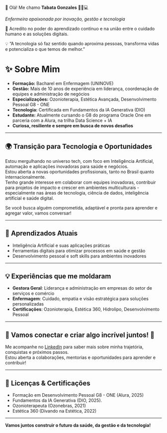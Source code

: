  👋 Olá! Me chamo **Tabata Gonzales**   👩‍⚕️💻

*Enfermeira apaixonada por inovação, gestão e tecnologia*

🌱 Acredito no poder do aprendizado contínuo e na união entre o cuidado humano e as soluções digitais.

 💡 “A tecnologia só faz sentido quando aproxima pessoas, transforma vidas e potencializa o que temos de melhor.”

# ✨ Sobre Mim

- **Formação:** Bacharel em Enfermagem (UNINOVE)
- **Gestão:** Mais de 10 anos de experiência em liderança, coordenação de equipes e administração de negócios
- **Especializações:** Ozonioterapia, Estética Avançada, Desenvolvimento Pessoal G8 - ONE
- **Tecnologia:** Certificada em Fundamentos da IA Generativa (DIO)  
- **Estudante:** Atualmente cursando o G8 do programa Oracle One em parceria com a Alura, na trilha Data Science + IA
- **Curiosa, resiliente e sempre em busca de novos desafios**

---

## 🌍 Transição para Tecnologia e Oportunidades

Estou mergulhando no universo tech, com foco em Inteligência Artificial, automação e aplicações inovadoras para saúde e negócios.  
Estou aberta a novas oportunidades profissionais, tanto no Brasil quanto internacionalmente.  
Tenho grande interesse em colaborar com equipes inovadoras, contribuir para projetos de impacto e crescer em ambientes multiculturais - especialmente nas áreas de tecnologia, ciência de dados, inteligência artificial e saúde digital.

Se você busca alguém comprometida, adaptável e pronta para aprender e agregar valor, vamos conversar!

---

## 🌱 Aprendizados Atuais

- Inteligência Artificial e suas aplicações práticas
- Ferramentas digitais para otimizar processos em saúde e gestão
- Desenvolvimento pessoal e soft skills para ambientes inovadores

---

## 💡 Experiências que me moldaram

- **Gestora Geral**: Liderança e administração em empresas do setor de serviços e comércio
- **Enfermagem**: Cuidado, empatia e visão estratégica para soluções personalizadas
- **Certificações**: Ozonioterapia, Estética 360, Hidrolipo, Desenvolvimento Pessoal

---

## 💬 **Vamos conectar e criar algo incrível juntos!** 🤝

Me acompanhe no [LinkedIn](https://www.linkedin.com/in/tabatagonzales/) para saber mais sobre minha trajetória, conquistas e próximos passos.  
Estou aberta a colaborações, mentorias e oportunidades para aprender e contribuir!

---

## 📜 Licenças & Certificações

- Formação em Desenvolvimento Pessoal G8 - ONE (Alura, 2025)
- Fundamentos da IA Generativa (DIO, 2025).
- Ozonioterapeuta (Ozonebras, 2021)
- Estética 360 (Divando na Estética, 2022)

---

**Vamos juntos construir o futuro da saúde, da gestão e da tecnologia!**





